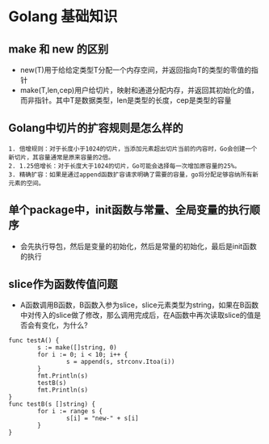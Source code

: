 # Golang 基础知识

## make 和 new 的区别
- new(T)用于给给定类型T分配一个内存空间，并返回指向T的类型的零值的指针
- make(T,len,cep)用户给切片，映射和通道分配内存，并返回其初始化的值，而非指针。其中T是数据类型，len是类型的长度，cep是类型的容量

## Golang中切片的扩容规则是怎么样的
    1. 倍增规则：对于长度小于1024的切片，当添加元素超出切片当前的内容时，Go会创建一个新切片，其容量通常是原来容量的2倍。
    2. 1.25倍增长：对于长度大于1024的切片，Go可能会选择每一次增加原容量的25%。
    3. 精确扩容：如果是通过append函数扩容请求明确了需要的容量，go将分配足够容纳所有新元素的空间。

## 单个package中，init函数与常量、全局变量的执行顺序
- 会先执行导包，然后是变量的初始化，然后是常量的初始化，最后是init函数的执行

## slice作为函数传值问题
- A函数调用B函数，B函数入参为slice，slice元素类型为string，如果在B函数中对传入的slice做了修改，那么调用完成后，在A函数中再次读取slice的值是否会有变化，为什么?
```golang
func testA() {
        s := make([]string, 0)
        for i := 0; i < 10; i++ {
                s = append(s, strconv.Itoa(i))
        }
        fmt.Println(s)
        testB(s)
        fmt.Println(s)
}
func testB(s []string) {
        for i := range s {
                s[i] = "new-" + s[i]
        }
}
```
